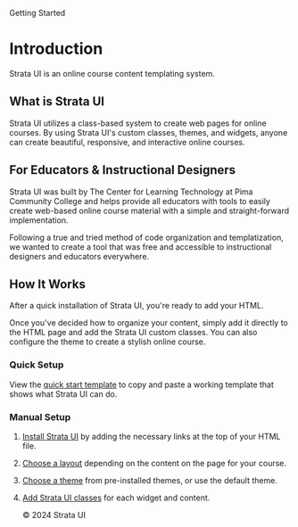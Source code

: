 <p class="section-text">Getting Started</p>

# Introduction

Strata UI is an online course content templating system.

## What is Strata UI

Strata UI utilizes a class-based system to create web pages for online courses. By using Strata UI's custom classes, themes, and widgets, anyone can create beautiful, responsive, and interactive online courses.

## For Educators & Instructional Designers

Strata UI was built by The Center for Learning Technology at Pima Community College and helps provide all educators with tools to easily create web-based online course material with a simple and straight-forward implementation.

Following a true and tried method of code organization and templatization, we wanted to create a tool that was free and accessible to instructional designers and educators everywhere.

## How It Works

After a quick installation of Strata UI, you're ready to add your HTML. 

Once you've decided how to organize your content, simply add it directly to the HTML page and add the Strata UI custom classes. You can also configure the theme to create a stylish online course.

### Quick Setup

View the [quick start template](getting-started/quick-start) to copy and paste a working template that shows what Strata UI can do.

### Manual Setup

1. [Install Strata UI](getting-started/installation) by adding the necessary links at the top of your HTML file.
2. [Choose a layout](/layouts/layout-overview.md) depending on the content on the page for your course.
3. [Choose a theme](/themes/pre-installed-themes.md) from pre-installed themes, or use the default theme.
4. [Add Strata UI classes](getting-started/custom-strata-ui-classes) for each widget and content.

	<div class="footer">
		<p>&copy; 2024 Strata UI</p>
	</div>
